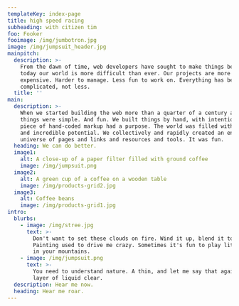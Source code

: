 ```yaml
---
templateKey: index-page
title: high speed racing
subheading: with citizen tim
foo: Fooker
fooimage: /img/jumbotron.jpg
image: /img/jumpsuit_header.jpg
mainpitch:
  description: >-
    From the dawn of time, web developers have sought to make things better. But
    today our world is more difficult than ever. Our projects are more
    expensive. Harder to manage. Less fun to work on. Everything has become MORE
    complicated, not less. 
  title: ''
main:
  description: >-
    When we started building the web more than a quarter of a century ago,
    things were simple. And fun. We built things by hand, with intention. Every
    piece of hand-coded markup had a purpose. The world was filled with optimism
    and incredible potential. We collectively and rapidly created an entire new
    universe of pages and links and resources and tools. It was fun.
  heading: We can do better.
  image1:
    alt: A close-up of a paper filter filled with ground coffee
    image: /img/jumpsuit.png
  image2:
    alt: A green cup of a coffee on a wooden table
    image: /img/products-grid2.jpg
  image3:
    alt: Coffee beans
    image: /img/products-grid1.jpg
intro:
  blurbs:
    - image: /img/stree.jpg
      text: >-
        Don't want to set these clouds on fire. Wind it up, blend it together.
        Painting used to drive me crazy. Sometimes it's fun to play little games
        in your mountains. 
    - image: /img/jumpsuit.png
      text: >-
        You need to understand nature. A thin, and let me say that again, a THIN
        layer of liquid clear. 
  description: Hear me now.
  heading: Hear me roar.
---
```


